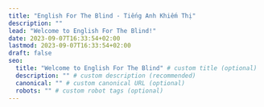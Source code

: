 ```yaml
---
title: "English For The Blind - Tiếng Anh Khiếm Thị"
description: ""
lead: "Welcome to English For The Blind!"
date: 2023-09-07T16:33:54+02:00
lastmod: 2023-09-07T16:33:54+02:00
draft: false
seo:
  title: "Welcome to English For The Blind" # custom title (optional)
  description: "" # custom description (recommended)
  canonical: "" # custom canonical URL (optional)
  robots: "" # custom robot tags (optional)
---
```

